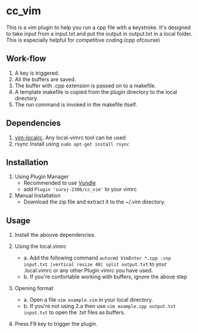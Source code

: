 # cc_vim
This is a vim plugin to help you run a cpp file with a keystroke. It's designed to take input from a input.txt and put the output in output.txt in a local folder.
This is especially helpful for competitive coding.(cpp ofcourse)

## Work-flow
1. A key is triggered.
2. All the buffers are saved.
3. The buffer with .cpp extension is passed on to a makefile.
4. A template makefile is copied from the plugin directory to the local directory.
5. The run command is invoked in the makefile itself.

## Dependencies
1. [vim-localrc](https://github.com/thinca/vim-localrc).
   Any local-vimrc tool can be used
2. rsync
   Install using `sudo apt-get install rsync`

## Installation
1. Using Plugin Manager
   - Recommended to use [Vundle](https://github.com/VundleVim/Vundle.vim)
   - add `Plugin 'suraj-2306/cc_vim'` to your vimrc
2. Manual Installation
   - Download the zip file and extract it to the ~/.vim directory.
   
## Usage
1. Install the abouve dependencies.

2. Using the local.vimrc
   - a. Add the following command `autocmd VimEnter *.cpp :vsp input.txt |vertical resize 40| split output.txt` to your .local.vimrc or any other Plugin vimrc you have used.
   - b. If you're confortable working with buffers, ignore the above step

3. Opening format
   - a. Open a file `vim example.vim` in your local directory.
   - b. If you're not using 2.a then use `vim example.cpp output.txt input.txt` to open the .txt files as buffers.
  
4. Press F9 key to trigger the plugin.

